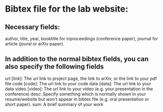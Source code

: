 # Bibtex file for the lab website:

## Necessary fields:
author, title, year, booktitle for inproceedings (conference paper), journal for article (joural or arXiv paper).

## In addition to the normal bibtex fields, you can also specify the following fields
url [link]: The url link to project page, the link to arXiv, or the link to your pdf file
code [code]: The url link to your code
data [data]: The url link to your data
video [video]: The url link to your video (e.g. your presentation in the conference)
desc: Specify something which is normally shown in your resume/website but won't appear in bibtex file (e.g. oral presentation or short paper).
sum: A brief summary of your work